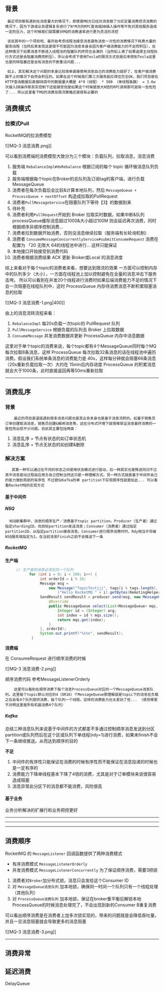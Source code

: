 ## 背景

```
 最近项目都有遇到在消息量大的情况下，即使是MQ方已经对消息做了分区定量消费控流消费的情况下，因为下游或业务逻辑复杂进行了N*M次的RPC查询或DB插入操作等不免对其他服务造成一定的压力，这个时候我们就需要对MQ的消费速率进行更为灵活的流控
 
 说说其中的一个项目吧，最开始考虑线程池接受消息避免消息一次性的消费情况下耗费大量的服务线程（当然后来发现这是很不可能因为消息本身会因为客户端消费能力的不足而积压），在这种情况下如果消息不断进入线程池的阻塞队列终究也会满的（当然如上满了如果选择主线程执行方式还是会阻塞消费而积压），所以会考虑下使用Tesla的限流方式但是后来想到Tesla这里也是同样阻塞还是会有消息的不断重试问题... 

 如上，其实解决这个问题的本身比较简单直接使用消息自己的消费能力就好了，在客户端消费跟不上的情况下自然会积压的。如果在这个时候我们第三方服务能扛得住完全OK，我们项目是在HTTP查询数据后直接DB其中的数据量大概是 4*9（线程） * 500 （单线程条数） = 3.6w 次插入DB操作那其实控制下还能接受但是如果这个时候是放大N倍的RPC调用那可就有一些危险了... 所以这里看下MQ的消费及限流策略还是很有必要的
```

## 消费模式
### 拉模式Pull

RocketMQ的拉消费模型

![[MQ-3 消息消费.png]]

可以看到消费端的消费模型大致分为三个模块：负载队列，拉取消息，消息消费
1. 服务端 `RebalanceImpl#doRebalance` 根据订阅的每个 topic 循环做消息队列负载
2. 服务端根据每个topic在Broker的总队列及订阅tag的客户端，进行负载MessageQueue
3. 消费者在每次负载后会比较&计算本地队列，然后 `MessageQueue + ProcessQueue + nextOffset` 构造成拉取的PullRequest
4. 消费者`PullMessageService`在阻塞队列下等待【3】的数据到来
5. 待补充
6. 消费者利用`PullRequest`开始到 Broker 拉取实时数据，如果中断&队列processQueue缓存消息超过1000&大小超过100M 则会延迟再次消费，同时根据顺序非顺序控制消费...
7. 消费者拉到数据开始消费，否则没消息继续拉取（服务端有长轮询机制）
8. 消费者 `ConsumeMessageConcurrentlyService#submitConsumeRequest` 消费在配置为 「20 无限大 64的线程池中进行... 这样只能保证
9. 本地接口开始接受到消费代码
10. 消费者根据消费结果 ACK 更新 Broker或Local 的消息进度

综上来看对于每个topic的消费者来看，想要达到限流的效果 一方面可以控制内存中的队列多少（大小），一方面在线程池上加以控制避免在全量的消息冲击下服务击垮。
所以可以看到在并发20个线程进行消费时如果后端消费能力不足的情况下会一次阻塞在线程队列中，这时 ProcessQueue 内存待消费消息不断积累阻塞消息的拉取

![[MQ-3 消息消费-1.png|400]]

由上的消息流转流程来看：
1.  `RebalanceImpl` 每20s负载一次topic的 PullRequest 队列
2.  `PullMessageService` 根据负载的队列去 Broker 上拉取数据
3.  `ConsumeMessage` 并发消费数据并更新 ProcessQueue 内存中消息数据

这里对于单个topic的消费来说，每个topic都有4个MessageQueue同时每个MQ每次拉取8条消息，这样 ProcessQueue 每次拉取32条消息的话在线程池中遍历消费。假设我们系统单条消息的消费能力是 40s，这样每分钟就会阻塞66条消息（20s重新负载拉取一次）大约在 15min后内存进度 ProcessQueue 的积累消息就会大于1000条，此时直接返回再等50ms重新拉取



---
## 消费乱序

### 背景

```
    最近的项目渠道版遇到很多消息问题也是其业务本身也是基于消息流转的。如基于销售员订单创建取消消息，销售员创建&解绑消息等，这在分布式环境下就很难保证消息最终消费的一致性而出现不少问题。目前其主要包括两类：
```

1. 消息乱序 + 节点有状态的如订单状态机
2. 消息乱序 + 节点无状态的如创建&删除

### 解决方案

```
   其第一种可以通过在不同的状态之间使用状态模式进行驱动，后一种其实也是殊途同归不过其中消息驱动过程由应用方自己控制当然这只是一种理解方式。另一种方式就是基于中间件自己的能力做到局部的有序性 不过貌似Kafka的单 partition下实现顺序性就是如此... 可以看看RocketMQ的实现方式
```

#### 基于中间件

##### NSQ

```
  NSQ新集群中，消息的顺序生产／消费基于topic partition。Producer（生产者）通过指定shardingID，向目标partition发送消息；Consumer（消费者）通过指定partitionID，从指定partition接收消息。Consumer进行顺序消费时时，Rdy相当于将被NSQ服务端指定为1，在当前消息Finish之前不会推送下一条
```

##### RocketMQ

**生产端**

```java
     // 生产者的消息必须在同一个队列
           for (int i = 0; i < 100; i++) {
                int orderId = i % 10;
                Message msg =
                    new Message("TopicTestjjj", tags[i % tags.length], "KEY" + i,
                        ("Hello RocketMQ " + i).getBytes(RemotingHelper.DEFAULT_CHARSET));
                SendResult sendResult = producer.send(msg, new MessageQueueSelector() {
                    @Override
                    public MessageQueue select(List<MessageQueue> mqs, Message msg, Object arg) {
                        Integer id = (Integer) arg;
                        int index = id % mqs.size();
                        return mqs.get(index);
                    }
                }, orderId);
                System.out.printf("%s%n", sendResult);
            }

```

**消费端**

在 ConsumeRequest 进行顺序消费的时候

![[MQ-3 消息消费-2.png]]


顺序消费代码 参考MessageListenerOrderly

```
    这里可以看到在顺序消费下每个消息ProcessQueue对应的一个MessageQueue消息队列。这里每个topic默认对应的4（OR16）个MessageQueue那理解就是topic下的消息在负载之后会有4个队列提供消费，每个队列一个线程。这样的消费能力也太差劲了些... （感觉哪里不对啊这里是所有机器消费4个队列）
```

##### Kafka

总结三种消息队列来说基于中间件的方式都差不多通过控制顺序消息发送到分区partition或队列然后在这个区或队列下单线程(rdy=1)进行消费，如果未finish不会下一条继续推送。从而达到顺序的目的

**不足**
1. 中间件的有序性只能保证在消费的时候有序性而不能保证在消息投递的时候也是一定有序的
2. 消费能力下降单线程基本下降了4倍的消费，尤其是对于订单模块来说很容易造成阻塞
3. 消息异常此分区下的消息都不能消费，风险很高

#### 基于业务

业务分析解决的扩展行和业务把控更好   


---

---


---
## 消费顺序

RocketMQ 的 `MessageListener` 回调函数提供了两种消费模式
-  有序消费模式 `MessageListenerOrderly` 
-  并发消费模式 `MessageListenerConcurrently`
为了保证顺序消费，需要3把锁
1. 消费者对`Broker`加分布式锁，消息只会发给这个Consumer ID
2. 对 `MessageQueue消息队列` 加本地锁，确保同一时间一个队列只有一个线程处理（其他队列）
3. 对 `ProcessQueue消费队列` 加本地锁，保证在broker重平衡后解锁本地ProcessQueue的时候消息处理完了，不会出现到新的Consumer B重复消费

可以看出顺序消费是在消费者上加多次锁实现的，带来的问题就是会降低吞吐量，并且一旦消息阻塞就会导致更多的消息阻塞

![[MQ-3 消息消费-3.png]]


---


## 消费异常



## 延迟消费

DelayQueue